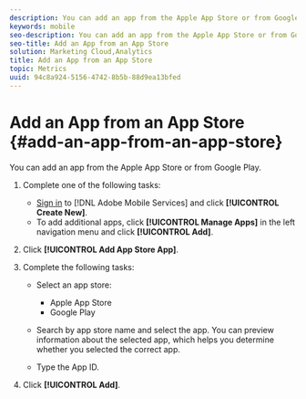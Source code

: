 ```yaml
---
description: You can add an app from the Apple App Store or from Google Play.
keywords: mobile
seo-description: You can add an app from the Apple App Store or from Google Play.
seo-title: Add an App from an App Store
solution: Marketing Cloud,Analytics
title: Add an App from an App Store
topic: Metrics
uuid: 94c8a924-5156-4742-8b5b-88d9ea13bfed
---
```


# Add an App from an App Store {#add-an-app-from-an-app-store}

You can add an app from the Apple App Store or from Google Play.

1. Complete one of the following tasks:

    * [Sign in](../../gs/gs-signin.md#concept_7C5CF11607B4441EBE22982E955D1D5E) to [!DNL Adobe Mobile Services] and click **[!UICONTROL Create New]**. 
    * To add additional apps, click **[!UICONTROL Manage Apps]** in the left navigation menu and click **[!UICONTROL Add]**.

1. Click **[!UICONTROL Add App Store App]**.
1. Complete the following tasks:

    * Select an app store:
        * Apple App Store
        * Google Play

    * Search by app store name and select the app.
      You can preview information about the selected app, which helps you determine whether you selected the correct app.

    * Type the App ID.

1. Click **[!UICONTROL Add]**.